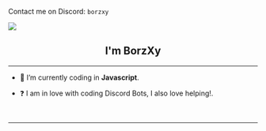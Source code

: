 Contact me on Discord: `borzxy`

![](https://discord.c99.nl/widget/theme-3/1129472524166627428.png)

## <div align="center">I'm BorzXy</div>  

***

- 🌱 I’m currently coding in **Javascript**.
  

- ❓  I am in love with coding Discord Bots, I also love helping!.
  
<br/>
  
***
